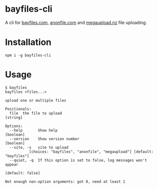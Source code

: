 # bayfiles-cli
A cli for [bayfiles.com](https://bayfiles.com/), [anonfile.com](https://anonfile.com/) and [megaupload.nz](https://megaupload.nz/) file uploading.

# Installation
`npm i -g bayfiles-cli`

# Usage
```
$ bayfiles
bayfiles <files...>

upload one or multiple files

Positionals:
  file  the file to upload                                              [string]

Options:
  --help       Show help                                               [boolean]
  --version    Show version number                                     [boolean]
  --site, -s   site to upload
           [choices: "bayfiles", "anonfile", "megaupload"] [default: "bayfiles"]
  --quiet, -q  If this option is set to false, log messages won't appear
                                                                [default: false]

Not enough non-option arguments: got 0, need at least 1
```
